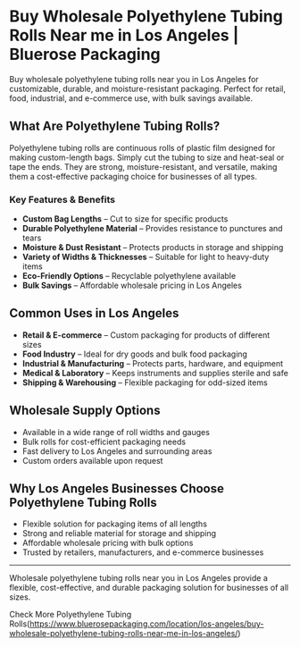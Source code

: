 # Buy Wholesale Polyethylene Tubing Rolls Near me in Los Angeles | Bluerose Packaging

Buy wholesale polyethylene tubing rolls near you in Los Angeles for customizable, durable, and moisture-resistant packaging. Perfect for retail, food, industrial, and e-commerce use, with bulk savings available.

## What Are Polyethylene Tubing Rolls?

Polyethylene tubing rolls are continuous rolls of plastic film designed for making custom-length bags. Simply cut the tubing to size and heat-seal or tape the ends. They are strong, moisture-resistant, and versatile, making them a cost-effective packaging choice for businesses of all types.  

### Key Features & Benefits

- **Custom Bag Lengths** – Cut to size for specific products  
- **Durable Polyethylene Material** – Provides resistance to punctures and tears  
- **Moisture & Dust Resistant** – Protects products in storage and shipping  
- **Variety of Widths & Thicknesses** – Suitable for light to heavy-duty items  
- **Eco-Friendly Options** – Recyclable polyethylene available  
- **Bulk Savings** – Affordable wholesale pricing in Los Angeles  

## Common Uses in Los Angeles

- **Retail & E-commerce** – Custom packaging for products of different sizes  
- **Food Industry** – Ideal for dry goods and bulk food packaging  
- **Industrial & Manufacturing** – Protects parts, hardware, and equipment  
- **Medical & Laboratory** – Keeps instruments and supplies sterile and safe  
- **Shipping & Warehousing** – Flexible packaging for odd-sized items  

## Wholesale Supply Options

- Available in a wide range of roll widths and gauges  
- Bulk rolls for cost-efficient packaging needs  
- Fast delivery to Los Angeles and surrounding areas  
- Custom orders available upon request  

## Why Los Angeles Businesses Choose Polyethylene Tubing Rolls

- Flexible solution for packaging items of all lengths  
- Strong and reliable material for storage and shipping  
- Affordable wholesale pricing with bulk options  
- Trusted by retailers, manufacturers, and e-commerce businesses  

---
Wholesale polyethylene tubing rolls near you in Los Angeles provide a flexible, cost-effective, and durable packaging solution for businesses of all sizes.  

Check More Polyethylene Tubing Rolls(https://www.bluerosepackaging.com/location/los-angeles/buy-wholesale-polyethylene-tubing-rolls-near-me-in-los-angeles/)

